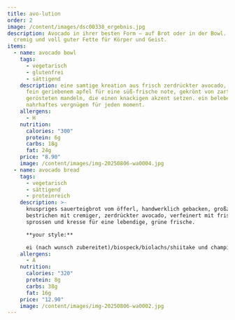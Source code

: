 ```yaml
---
title: avo-lution
order: 2
image: /content/images/dsc00338_ergebnis.jpg
description: Avocado in ihrer besten Form – auf Brot oder in der Bowl. Frisch,
  cremig und voll guter Fette für Körper und Geist.
items:
  - name: avocado bowl
    tags:
      - vegetarisch
      - glutenfrei
      - sättigend
    description: eine samtige kreation aus frisch zerdrückter avocado, veredelt mit
      fein geriebenem apfel für eine süß-frische note, gekrönt von zart
      gerösteten mandeln, die einen knackigen akzent setzen. ein belebendes,
      nahrhaftes vergnügen für jeden moment.
    allergens:
      - H
    nutrition:
      calories: "300"
      protein: 6g
      carbs: 18g
      fat: 24g
    price: "8.90"
    image: /content/images/img-20250806-wa0004.jpg
  - name: avocado bread
    tags:
      - vegetarisch
      - sättigend
      - proteinreich
    description: >-
      knuspriges sauerteigbrot vom öfferl, handwerklich gebacken, großzügig
      bestrichen mit cremiger, zerdrückter avocado, verfeinert mit frischen
      sprossen und kresse für eine lebendige, grüne frische.

      **your style:**

      ei (nach wunsch zubereitet)/biospeck/biolachs/shiitake und champignons pilze
    allergens:
      - A
    nutrition:
      calories: "320"
      protein: 8g
      carbs: 38g
      fat: 16g
    price: "12.90"
    image: /content/images/img-20250806-wa0002.jpg
---
```

